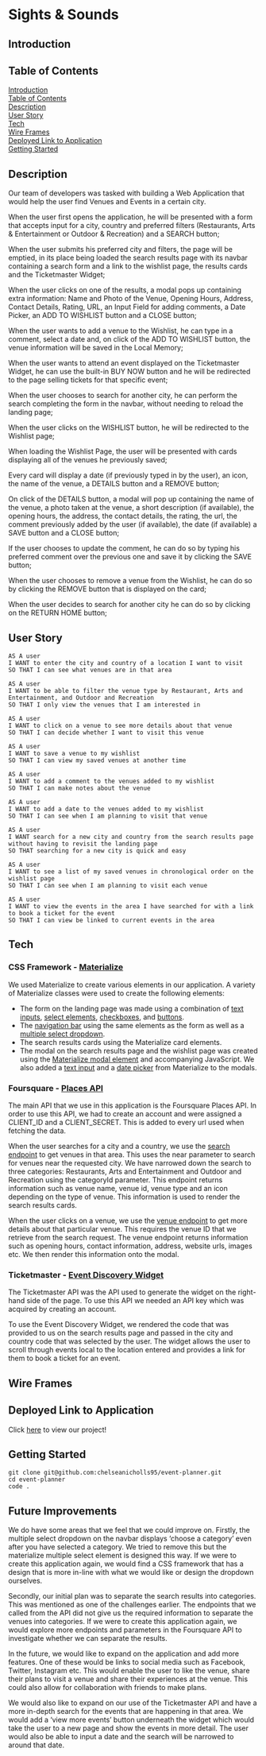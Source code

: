 # Sights & Sounds

## Introduction

## Table of Contents

[Introduction](#introduction)  
 [Table of Contents](#table-of-contents)  
 [Description](#description)  
 [User Story](#user-story)  
 [Tech](#tech)  
 [Wire Frames](#wire-frames)  
 [Deployed Link to Application](#deployed-link-to-application)  
 [Getting Started](#getting-started)

## Description

Our team of developers was tasked with building a Web Application that would help the user find Venues and Events in a certain city.

When the user first opens the application, he will be presented with a form that accepts input for a city, country and preferred filters (Restaurants, Arts & Entertainment or Outdoor & Recreation) and a SEARCH button;

When the user submits his preferred city and filters, the page will be emptied, in its place being loaded the search results page with its navbar containing a search form and a link to the wishlist page, the results cards and the Ticketmaster Widget;

When the user clicks on one of the results, a modal pops up containing extra information: Name and Photo of the Venue, Opening Hours, Address, Contact Details, Rating, URL, an Input Field for adding comments, a Date Picker, an ADD TO WISHLIST button and a CLOSE button;

When the user wants to add a venue to the Wishlist, he can type in a comment, select a date and, on click of the ADD TO WISHLIST button, the venue information will be saved in the Local Memory;

When the user wants to attend an event displayed on the Ticketmaster Widget, he can use the built-in BUY NOW button and he will be redirected to the page selling tickets for that specific event;

When the user chooses to search for another city, he can perform the search completing the form in the navbar, without needing to reload the landing page;

When the user clicks on the WISHLIST button, he will be redirected to the Wishlist page;

When loading the Wishlist Page, the user will be presented with cards displaying all of the venues he previously saved;

Every card will display a date (if previously typed in by the user), an icon, the name of the venue, a DETAILS button and a REMOVE button;

On click of the DETAILS button, a modal will pop up containing the name of the venue, a photo taken at the venue, a short description (if available), the opening hours, the address, the contact details, the rating, the url, the comment previously added by the user (if available), the date (if available) a SAVE button and a CLOSE button;

If the user chooses to update the comment, he can do so by typing his preferred comment over the previous one and save it by clicking the SAVE button;

When the user chooses to remove a venue from the Wishlist, he can do so by clicking the REMOVE button that is displayed on the card;

When the user decides to search for another city he can do so by clicking on the RETURN HOME button;

## User Story

```
AS A user
I WANT to enter the city and country of a location I want to visit
SO THAT I can see what venues are in that area

AS A user
I WANT to be able to filter the venue type by Restaurant, Arts and Entertainment, and Outdoor and Recreation
SO THAT I only view the venues that I am interested in

AS A user
I WANT to click on a venue to see more details about that venue
SO THAT I can decide whether I want to visit this venue

AS A user
I WANT to save a venue to my wishlist
SO THAT I can view my saved venues at another time

AS A user
I WANT to add a comment to the venues added to my wishlist
SO THAT I can make notes about the venue

AS A user
I WANT to add a date to the venues added to my wishlist
SO THAT I can see when I am planning to visit that venue

AS A user
I WANT search for a new city and country from the search results page without having to revisit the landing page
SO THAT searching for a new city is quick and easy

AS A user
I WANT to see a list of my saved venues in chronological order on the wishlist page
SO THAT I can see when I am planning to visit each venue

AS A user
I WANT to view the events in the area I have searched for with a link to book a ticket for the event
SO THAT I can view be linked to current events in the area
```

## Tech

### CSS Framework - [Materialize](https://materializecss.com/)

We used Materialize to create various elements in our application. A variety of Materialize classes were used to create the following elements:

- The form on the landing page was made using a combination of [text inputs](https://materializecss.com/text-inputs.html), [select elements](https://materializecss.com/select.html), [checkboxes](https://materializecss.com/checkboxes.html), and [buttons](https://materializecss.com/buttons.html).
- The [navigation bar](https://materializecss.com/navbar.html) using the same elements as the form as well as a [multiple select dropdown](https://materializecss.com/select.html).
- The search results cards using the Materialize card elements.
- The modal on the search results page and the wishlist page was created using the [Materialize modal element](https://materializecss.com/modals.html) and accompanying JavaScript. We also added a [text input](https://materializecss.com/text-inputs.html) and a [date picker](https://materializecss.com/pickers.html) from Materialize to the modals.

### Foursquare - [Places API](https://developer.foursquare.com/docs/places-api/)

The main API that we use in this application is the Foursquare Places API. In order to use this API, we had to create an account and were assigned a CLIENT_ID and a CLIENT_SECRET. This is added to every url used when fetching the data.

When the user searches for a city and a country, we use the [search endpoint](https://developer.foursquare.com/docs/venues/search) to get venues in that area. This uses the near parameter to search for venues near the requested city. We have narrowed down the search to three categories: Restaurants, Arts and Entertainment and Outdoor and Recreation using the categoryId parameter. This endpoint returns information such as venue name, venue id, venue type and an icon depending on the type of venue. This information is used to render the search results cards.

When the user clicks on a venue, we use the [venue endpoint](https://developer.foursquare.com/docs/api-reference/venues/details) to get more details about that particular venue. This requires the venue ID that we retrieve from the search request. The venue endpoint returns information such as opening hours, contact information, address, website urls, images etc. We then render this information onto the modal.

### Ticketmaster - [Event Discovery Widget](https://developer.ticketmaster.com/products-and-docs/widgets/event-discovery/)

The Ticketmaster API was the API used to generate the widget on the right-hand side of the page. To use this API we needed an API key which was acquired by creating an account.

To use the Event Discovery Widget, we rendered the code that was provided to us on the search results page and passed in the city and country code that was selected by the user. The widget allows the user to scroll through events local to the location entered and provides a link for them to book a ticket for an event.

## Wire Frames

## Deployed Link to Application

Click [here](https://chelseanicholls95.github.io/event-planner/) to view our project!

## Getting Started

```
git clone git@github.com:chelseanicholls95/event-planner.git
cd event-planner
code .
```

## Future Improvements

We do have some areas that we feel that we could improve on. Firstly, the multiple select dropdown on the navbar displays ‘choose a category’ even after you have selected a category. We tried to remove this but the materialize multiple select element is designed this way. If we were to create this application again, we would find a CSS framework that has a design that is more in-line with what we would like or design the dropdown ourselves.

Secondly, our initial plan was to separate the search results into categories. This was mentioned as one of the challenges earlier. The endpoints that we called from the API did not give us the required information to separate the venues into categories. If we were to create this application again, we would explore more endpoints and parameters in the Foursquare API to investigate whether we can separate the results.

In the future, we would like to expand on the application and add more features. One of these would be links to social media such as Facebook, Twitter, Instagram etc. This would enable the user to like the venue, share their plans to visit a venue and share their experiences at the venue. This could also allow for collaboration with friends to make plans.

We would also like to expand on our use of the Ticketmaster API and have a more in-depth search for the events that are happening in that area. We would add a ‘view more events’ button underneath the widget which would take the user to a new page and show the events in more detail. The user would also be able to input a date and the search will be narrowed to around that date.
